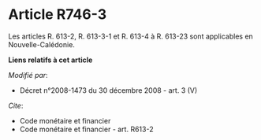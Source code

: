 # Article R746-3

Les articles R. 613-2, R. 613-3-1 et R. 613-4 à R. 613-23 sont applicables en Nouvelle-Calédonie.

**Liens relatifs à cet article**

_Modifié par_:

  - Décret n°2008-1473 du 30 décembre 2008 - art. 3 (V)

_Cite_:

  - Code monétaire et financier
  - Code monétaire et financier - art. R613-2
